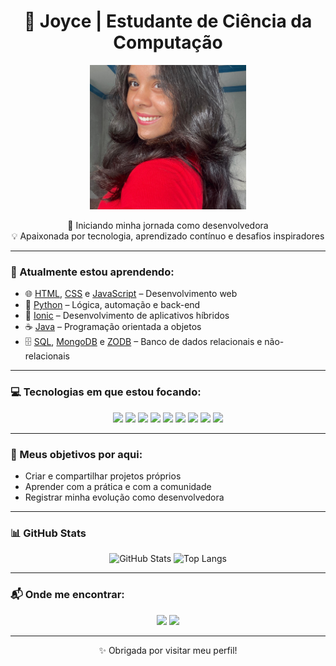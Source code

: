 <h1 align="center">💜 Joyce | Estudante de Ciência da Computação</h1>

<p align="center">
  <img src="https://github.com/jojonobre/Joycemaria/blob/main/perfil.jpeg?raw=true" alt="Joyce Apresentação" width="250"/>
</p>

<p align="center">
  🚀 Iniciando minha jornada como desenvolvedora <br/>
  💡 Apaixonada por tecnologia, aprendizado contínuo e desafios inspiradores
</p>

---

### 🌱 Atualmente estou aprendendo:
- 🌐 [HTML](https://developer.mozilla.org/pt-BR/docs/Web/HTML), [CSS](https://developer.mozilla.org/pt-BR/docs/Web/CSS) e [JavaScript](https://developer.mozilla.org/pt-BR/docs/Web/JavaScript) – Desenvolvimento web
- 🐍 [Python](https://www.python.org/) – Lógica, automação e back-end
- 📱 [Ionic](https://ionicframework.com/) – Desenvolvimento de aplicativos híbridos
- ☕ [Java](https://www.java.com/pt-BR/) – Programação orientada a objetos
- 🗄️ [SQL](https://www.mysql.com/), [MongoDB](https://www.mongodb.com/) e [ZODB](https://zodb.org/en/latest/) – Banco de dados relacionais e não-relacionais

---

### 💻 Tecnologias em que estou focando:

<p align="center">
  <img src="https://img.shields.io/badge/Java-ED8B00?style=for-the-badge&logo=java&logoColor=white" />
  <img src="https://img.shields.io/badge/Python-3776AB?style=for-the-badge&logo=python&logoColor=white" />
  <img src="https://img.shields.io/badge/JavaScript-F7DF1E?style=for-the-badge&logo=javascript&logoColor=black" />
  <img src="https://img.shields.io/badge/HTML5-E34F26?style=for-the-badge&logo=html5&logoColor=white" />
  <img src="https://img.shields.io/badge/CSS3-1572B6?style=for-the-badge&logo=css3&logoColor=white" />
  <img src="https://img.shields.io/badge/SQL-4479A1?style=for-the-badge&logo=postgresql&logoColor=white" />
  <img src="https://img.shields.io/badge/MongoDB-47A248?style=for-the-badge&logo=mongodb&logoColor=white" />
  <img src="https://img.shields.io/badge/ZODB-000000?style=for-the-badge&logo=python&logoColor=white" />
  <img src="https://img.shields.io/badge/Ionic-3880FF?style=for-the-badge&logo=ionic&logoColor=white" />
</p>

---

### 🚀 Meus objetivos por aqui:
- Criar e compartilhar projetos próprios  
- Aprender com a prática e com a comunidade  
- Registrar minha evolução como desenvolvedora  

---

### 📊 GitHub Stats

<p align="center">
  <img src="https://github-readme-stats.vercel.app/api?username=jojonobre&show_icons=true&theme=radical" alt="GitHub Stats"/>
  <img src="https://github-readme-stats.vercel.app/api/top-langs/?username=jojonobre&layout=compact&theme=radical" alt="Top Langs"/>
</p>

---

### 📬 Onde me encontrar:
<p align="center">
  <a href="https://www.linkedin.com/in/joyce-maria-86250231a/"><img src="https://img.shields.io/badge/LinkedIn-blue?style=for-the-badge&logo=linkedin&logoColor=white"/></a>
  <a href="mailto:joycemaria.work@gmail.com"><img src="https://img.shields.io/badge/Gmail-D14836?style=for-the-badge&logo=gmail&logoColor=white"/></a>
</p>

---

<p align="center">✨ Obrigada por visitar meu perfil! </p>
